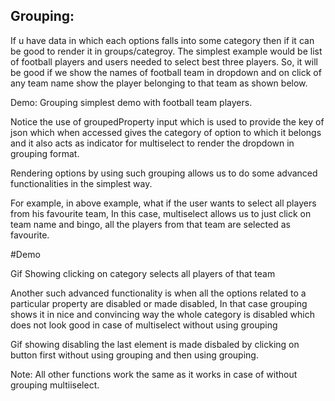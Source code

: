 ## Grouping:

If u have data in which each options falls into some category then if it can be good to render it in groups/categroy. The simplest example would be list of football players and users needed to select best three players. So, it will be good if we show the names of football team in dropdown and on click of any team name show the player belonging to that team as shown below.

Demo: Grouping simplest demo with football team players.

Notice the use of groupedProperty input which is used to provide the key of json which when accessed gives the category of option to which it belongs and it also acts as indicator for multiselect to render the dropdown in grouping format.

Rendering options by using such grouping allows us to do some advanced functionalities in the simplest way.

For example, in above example, what if the user wants to select all players from his favourite team, In this case, multiselect allows us to just click on team name and bingo, all the players from that team are selected as favourite.

#Demo

<ms-grouping></ms-grouping>

<code-tabs>
  <code-pane title="app/app.component.ts" path="attribute-directives/src/app/app.component.ts"></code-pane>
  <code-pane title="app/app.component.html" path="attribute-directives/src/app/app.component.html"></code-pane>
</code-tabs>

Gif Showing clicking on category selects all players of that team

Another such advanced functionality is when all the options related to a particular property are disabled or made disabled, In that case grouping shows it in nice and convincing way the whole category is disabled which does not look good in case of multiselect without using grouping

Gif showing disabling the last element is made disbaled by clicking on button first without using grouping and then using grouping.

Note: All other functions work the same as it works in case of without grouping multiiselect.
